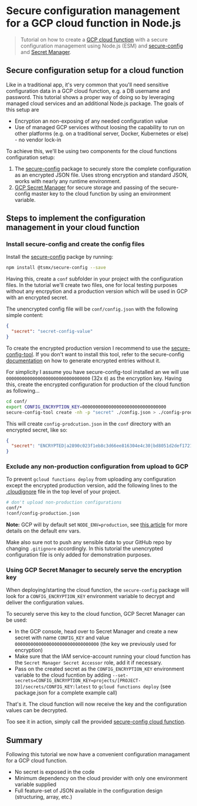 # Secure configuration management for a GCP cloud function in Node.js

> Tutorial on how to create a [GCP cloud function](https://cloud.google.com/functions/docs/concepts/overview) with a secure configuration management using Node.js (ESM) and [secure-config](https://www.npmjs.com/package/@tsmx/secure-config) and [Secret Manager](https://cloud.google.com/secret-manager).

## Secure configuration setup for a cloud function

Like in a traditional app, it's very common that you'll need sensitive configuration data in a GCP cloud function, e.g. a DB username and password. This tutorial shows a proper way of doing so by leveraging managed cloud services and an additional Node.js package. The goals of this setup are

- Encryption an non-exposing of any needed configuration value
- Use of managed GCP services without loosing the capability to run on other platforms (e.g. on a traditional server, Docker, Kubernetes or else) - no vendor lock-in

To achieve this, we'll be using two components for the cloud functions configuration setup:

1. The [secure-config]() package to securely store the complete configuration as an encrypted JSON file. Uses strong encryption and standard JSON, works with nearly any runtime environment.
2. [GCP Secret Manager](https://cloud.google.com/secret-manager) for secure storage and passing of the secure-config master key to the cloud function by using an environment variable.

## Steps to implement the configuration management in your cloud function

### Install secure-config and create the config files

Install the [secure-config](https://www.npmjs.com/package/@tsmx/secure-config) packge by running:

```bash
npm install @tsmx/secure-config --save
```

Having this, create a `conf` subfolder in your project with the configuration files. In the tutorial we'll create two files, one for local testing purposes without any encrpytion and a production version which will be used in GCP with an encrypted secret.

The unencrypted config file will be `conf/config.json` with the following simple content:

```json
{
  "secret": "secret-config-value"
}
```

To create the encrypted production version I recommend to use the [secure-config-tool](https://www.npmjs.com/package/@tsmx/secure-config-tool). If you don't want to install this tool, refer to the secure-config [documentation](https://tsmx.net/secure-config/#Encrypted_configuration_entries) on how to generate encrypted entries without it.

For simplicity I assume you have secure-config-tool installed an we will use `00000000000000000000000000000000` (32x `0`) as the encryption key. Having this, create the encrypted configuration for production of the cloud function as following...

```bash
cd conf/
export CONFIG_ENCRYPTION_KEY=00000000000000000000000000000000
secure-config-tool create -nh -p "secret" ./config.json > ./config-production.json
```

This will create `config-prodcution.json` in the `conf` directory with an encrypted secret, like so:

```json
{
  "secret": "ENCRYPTED|a2890c023f1eb8c3d66ee816304e4c30|bd8051d2def1721588f469c348ab052269bd1f332809d6e6401abc3c5636299d"
}
```

### Exclude any non-production configuration from upload to GCP

To prevent `gcloud functions deploy` from uploading any configuration except the encrypted production version, add the following lines to the [.cloudignore](https://cloud.google.com/sdk/gcloud/reference/topic/gcloudignore) file in the top level of your project.

```bash
# don't upload non-production configurations
conf/*
!conf/config-production.json
```

**Note:** GCP will by default set `NODE_ENV=production`, see [this article](https://tsmx.net/nodejs-env-vars-in-gcp-cloud-functions-and-app-engine/) for more details on the default env vars. 

Make also sure not to push any sensible data to your GitHub repo by changing `.gitignore` accordingly. In this tutorial the unencrypted configuration file is only added for demonstration purposes.

### Using GCP Secret Manager to securely serve the encryption key

When deploying/starting the cloud function, the `secure-config` package will look for a `CONFIG_ENCRYPTION_KEY` environment variable to decrypt and deliver the configuration values.

To securely serve this key to the cloud function, GCP Secret Manager can be used:

- In the GCP console, head over to Secret Manager and create a new secret with name `CONFIG_KEY` and value `00000000000000000000000000000000` (the key we previously used for encryption)
- Make sure that the IAM service-account running your cloud function has the `Secret Manager Secret Accessor` role, add it if necessary.
- Pass on the created secret as the `CONFIG_ENCRYPTION_KEY` environment variable to the cloud fucntion by adding `--set-secrets=CONFIG_ENCRYPTION_KEY=projects/[PROJECT-ID]/secrets/CONFIG_KEY:latest` to `gcloud functions deploy` (see package.json for a complete example call)

That's it. The cloud function will now receive the key and the configuration values can be decrypted.

Too see it in action, simply call the provided [secure-config cloud function](https://europe-west3-tsmx-gcp.cloudfunctions.net/secure-config-function).

## Summary

Following this tutorial we now have a convenient configuration managament for a GCP cloud function. 
- No secret is exposed in the code
- Minimum dependency on the cloud provider with only one environment variable supplied
- Full feature-set of JSON available in the configuration design (structuring, array, etc.)